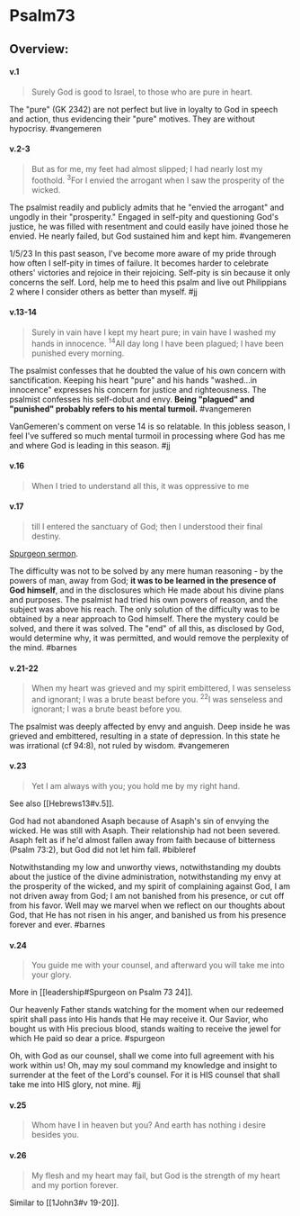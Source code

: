 # Psalm73

## Overview:


#### v.1
>Surely God is good to Israel, to those who are pure in heart.

The "pure" (GK 2342) are not perfect but live in loyalty to God in speech and action, thus evidencing their "pure" motives. They are without hypocrisy.
#vangemeren 

#### v.2-3
>But as for me, my feet had almost slipped; I had nearly lost my foothold. <sup>3</sup>For I envied the arrogant when I saw the prosperity of the wicked.

The psalmist readily and publicly admits that he "envied the arrogant" and ungodly in their "prosperity." Engaged in self-pity and questioning God's justice, he was filled with resentment and could easily have joined those he envied. He nearly failed, but God sustained him and kept him.
#vangemeren 

1/5/23 In this past season, I've become more aware of my pride through how often I self-pity in times of failure. It becomes harder to celebrate others' victories and rejoice in their rejoicing. Self-pity is sin because it only concerns the self. Lord, help me to heed this psalm and live out Philippians 2 where I consider others as better than myself.
#jj 

#### v.13-14
>Surely in vain have I kept my heart pure; in vain have I washed my hands in innocence. <sup>14</sup>All day long I have been plagued; I have been punished every morning.

The psalmist confesses that he doubted the value of his own concern with sanctification. Keeping his heart "pure" and his hands "washed...in innocence" expresses his concern for justice and righteousness. The psalmist confesses his self-dobut and envy. **Being "plagued" and "punished" probably refers to his mental turmoil.**
#vangemeren 

VanGemeren's comment on verse 14 is so relatable. In this jobless season, I feel I've suffered so much mental turmoil in processing where God has me and where God is leading in this season.
#jj 

#### v.16
>When I tried to understand all this, it was oppressive to me

#### v.17
>till I entered the sanctuary of God; then I understood their final destiny.

[Spurgeon sermon](https://www.spurgeongems.org/sermon/chs486.pdf).

The difficulty was not to be solved by any mere human reasoning - by the powers of man, away from God; **it was to be learned in the presence of God himself**, and in the disclosures which He made about his divine plans and purposes. The psalmist had tried his own powers of reason, and the subject was above his reach. The only solution of the difficulty was to be obtained by a near approach to God himself. There the mystery could be solved, and there it was solved. The "end" of all this, as disclosed by God, would determine why, it was permitted, and would remove the perplexity of the mind.
#barnes 

#### v.21-22
>When my heart was grieved and my spirit embittered, I was senseless and ignorant; I was a brute beast before you. <sup>22</sup>I was senseless and ignorant; I was a brute beast before you.

The psalmist was deeply affected by envy and anguish. Deep inside he was grieved and embittered, resulting in a state of depression. In this state he was irrational (cf 94:8), not ruled by wisdom.
#vangemeren 

#### v.23
>Yet I am always with you; you hold me by my right hand.

See also [[Hebrews13#v.5]].

God had not abandoned Asaph because of Asaph's sin of envying the wicked. He was still with Asaph. Their relationship had not been severed. Asaph felt as if he'd almost fallen away from faith because of bitterness (Psalm 73:2), but God did not let him fall.
#bibleref 

Notwithstanding my low and unworthy views, notwithstanding my doubts about the justice of the divine administration, notwithstanding my envy at the prosperity of the wicked, and my spirit of complaining against God, I am not driven away from God; I am not banished from his presence, or cut off from his favor. Well may we marvel when we reflect on our thoughts about God, that He has not risen in his anger, and banished us from his presence forever and ever.
#barnes 

#### v.24
>You guide me with your counsel, and afterward you will take me into your glory.

More in [[leadership#Spurgeon on Psalm 73 24]].

Our heavenly Father stands watching for the moment when our redeemed spirit shall pass into His hands that He may receive it. Our Savior, who bought us with His precious blood, stands waiting to receive the jewel for which He paid so dear a price.
#spurgeon

Oh, with God as our counsel, shall we come into full agreement with his work within us! Oh, may my soul command my knowledge and insight to surrender at the feet of the Lord's counsel. For it is HIS counsel that shall take me into HIS glory, not mine.
#jj 

#### v.25
>Whom have I in heaven but you? And earth has nothing i desire besides you.

#### v.26
>My flesh and my heart may fail, but God is the strength of my heart and my portion forever.

Similar to [[1John3#v 19-20]].
